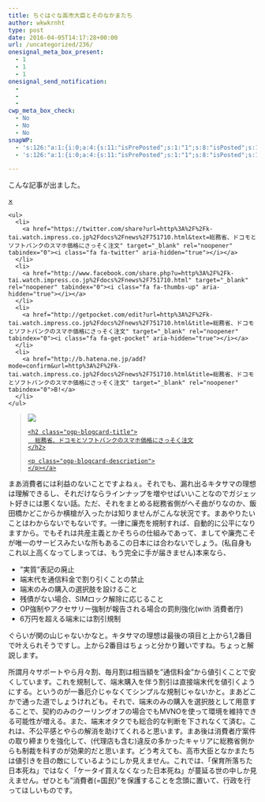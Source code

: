```yaml
---
title: ちぐはぐな高市大臣とそのなかまたち
author: wkwkrnht
type: post
date: 2016-04-05T14:17:28+00:00
url: /uncategorized/236/
onesignal_meta_box_present:
  - 1
  - 1
  - 1
onesignal_send_notification:
  - 
  - 
  - 
cwp_meta_box_check:
  - No
  - No
  - No
snapWP:
  - 's:126:"a:1:{i:0;a:4:{s:11:"isPrePosted";s:1:"1";s:8:"isPosted";s:1:"1";s:4:"pgID";s:3:"674";s:5:"pDate";s:19:"2016-11-03 10:10:02";}}";'
  - 's:126:"a:1:{i:0;a:4:{s:11:"isPrePosted";s:1:"1";s:8:"isPosted";s:1:"1";s:4:"pgID";s:3:"674";s:5:"pDate";s:19:"2016-11-03 10:10:02";}}";'

---
```

こんな記事が出ました。

<div class="ogp-blogcard">
  <div id="ogp-blogcard-share-http://k-tai.watch.impress.co.jp/docs/news/751710.html" class="ogp-blogcard-share none">
    <a href="javascript:void(0)" class="ogp-blogcard-share-close" tabindex="0" onclick="document.getElementById('ogp-blogcard-share-http://k-tai.watch.impress.co.jp/docs/news/751710.html').classList.toggle('none');document.getElementById('ogp-blogcard-share-http://k-tai.watch.impress.co.jp/docs/news/751710.html').classList.toggle('block');">×</a> 
    
    <ul>
      <li>
        <a href="https://twitter.com/share?url=http%3A%2F%2Fk-tai.watch.impress.co.jp%2Fdocs%2Fnews%2F751710.html&text=総務省、ドコモとソフトバンクのスマホ価格にさっそく注文" target="_blank" rel="noopener" tabindex="0"><i class="fa fa-twitter" aria-hidden="true"></i></a>
      </li>
      <li>
        <a href="http://www.facebook.com/share.php?u=http%3A%2F%2Fk-tai.watch.impress.co.jp%2Fdocs%2Fnews%2F751710.html" target="_blank" rel="noopener" tabindex="0"><i class="fa fa-thumbs-up" aria-hidden="true"></i></a>
      </li>
      <li>
        <a href="http://getpocket.com/edit?url=http%3A%2F%2Fk-tai.watch.impress.co.jp%2Fdocs%2Fnews%2F751710.html&title=総務省、ドコモとソフトバンクのスマホ価格にさっそく注文" target="_blank" rel="noopener" tabindex="0"><i class="fa fa-get-pocket" aria-hidden="true"></i></a>
      </li>
      <li>
        <a href="http://b.hatena.ne.jp/add?mode=confirm&url=http%3A%2F%2Fk-tai.watch.impress.co.jp%2Fdocs%2Fnews%2F751710.html&title=総務省、ドコモとソフトバンクのスマホ価格にさっそく注文" target="_blank" rel="noopener" tabindex="0">B!</a>
      </li>
    </ul>
  </div>
  
  <blockquote class="ogp-blogcard-main" cite="http://k-tai.watch.impress.co.jp/docs/news/751710.html">
    <img class="ogp-blogcard-img" src="http://k-tai.watch.impress.co.jp/img/ktw/list/751/710/important_image.jpg" /> <a href="http://k-tai.watch.impress.co.jp/docs/news/751710.html" target="_blank" rel="noopener" tabindex="0" title="総務省、ドコモとソフトバンクのスマホ価格にさっそく注文" class="ogp-blogcard-info"> 
    
    <h2 class="ogp-blogcard-title">
      総務省、ドコモとソフトバンクのスマホ価格にさっそく注文
    </h2>
    
    <p class="ogp-blogcard-description">
    </p></a>
  </blockquote>
  
  <a href="javascript:void(0)" class="ogp-blogcard-share-toggle" tabindex="0" onclick="document.getElementById('ogp-blogcard-share-http://k-tai.watch.impress.co.jp/docs/news/751710.html').classList.toggle('none');document.getElementById('ogp-blogcard-share-http://k-tai.watch.impress.co.jp/docs/news/751710.html').classList.toggle('block');"><i class="fa fa-2x fa-share-alt"></i></a>
</div>まあ消費者には利益のないことですよねぇ。それでも、漏れ出るキタサマの理想は理解できるし、それだけならラインナップを増やせばいいことなのでガジェット好きには悪くない話。ただ、それをまとめる総務省側がへそ曲がりなのか、飯田橋かどこからか横槍が入ったかは知りませんがこんな状況です。まあやりたいことはわからないでもないです。一律に廉売を規制すれば、自動的に公平になりますから。でもそれは共産主義とかそちらの仕組みであって、ましてや廉売こそが唯一のサービスみたいな所もあるこの日本には合わないでしょう。(私自身もこれ以上高くなってしまっては、もう完全に手が届きません)本来なら、

  * ”実質”表記の廃止
  * 端末代を通信料金で割り引くことの禁止
  * 端末のみの購入の選択肢を設けること
  * 残債がない場合、SIMロック解除に応じること
  * OP強制やアクセサリー強制が報告される場合の罰則強化(with 消費者庁)
  * 6万円を超える端末には割引規制

ぐらいが関の山じゃないかなと。キタサマの理想は最後の項目と上から1,2番目で叶えられそうですし。上から2番目はちょっと分かり難いですね。ちょっと解説します。
  
所謂月々サポートやら月々割、毎月割は相当額を”通信料金”から値引くことで安くしています。これを規制して、端末購入を伴う割引は直接端末代を値引くようにする。というのが一番厄介じゃなくてシンプルな規制じゃないかと。まあどこかで通った道でしょうけれども。それで、端末のみの購入を選択肢として用意することで、契約のみのクーリングオフの場合でもMVNOを使って環境を維持できる可能性が増える。また、端末オタクでも総合的な判断を下されなくて済む。これは、不公平感とやらの解消を助けてくれると思います。まあ後は消費者庁案件の取り締まりを強化して、(代理店も含む)違反の多かったキャリアに総務省側からも制裁を科すのが効果的だと思います。どう考えても、高市大臣となかまたちは値引きを目の敵にしているようにしか見えません。これでは、「保育所落ちた日本死ね」ではなく「ケータイ買えなくなった日本死ね」が蔓延る世の中しか見えません。ぜひとも”消費者(=国民)”を保護することを念頭に置いて、行政を行ってほしいものです。